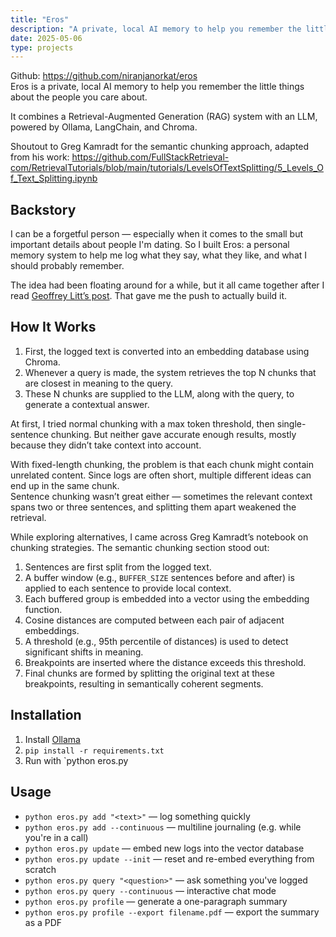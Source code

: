 ```yaml
---
title: "Eros"
description: "A private, local AI memory to help you remember the little things about the people you care about."
date: 2025-05-06
type: projects
---
```

Github: https://github.com/niranjanorkat/eros </br>
Eros is a private, local AI memory to help you remember the little things about the people you care about.

It combines a Retrieval-Augmented Generation (RAG) system with an LLM, powered by Ollama, LangChain, and Chroma.

Shoutout to Greg Kamradt for the semantic chunking approach, adapted from his work:
https://github.com/FullStackRetrieval-com/RetrievalTutorials/blob/main/tutorials/LevelsOfTextSplitting/5_Levels_Of_Text_Splitting.ipynb

## Backstory  
I can be a forgetful person — especially when it comes to the small but important details about people I'm dating. So I built Eros: a personal memory system to help me log what they say, what they like, and what I should probably remember.

The idea had been floating around for a while, but it all came together after I read [Geoffrey Litt’s post](https://www.geoffreylitt.com/2025/04/12/how-i-made-a-useful-ai-assistant-with-one-sqlite-table-and-a-handful-of-cron-jobs). That gave me the push to actually build it.

## How It Works
1. First, the logged text is converted into an embedding database using Chroma.  
2. Whenever a query is made, the system retrieves the top N chunks that are closest in meaning to the query.  
3. These N chunks are supplied to the LLM, along with the query, to generate a contextual answer.

At first, I tried normal chunking with a max token threshold, then single-sentence chunking. But neither gave accurate enough results, mostly because they didn’t take context into account.  

With fixed-length chunking, the problem is that each chunk might contain unrelated content. Since logs are often short, multiple different ideas can end up in the same chunk.  
Sentence chunking wasn’t great either — sometimes the relevant context spans two or three sentences, and splitting them apart weakened the retrieval.

While exploring alternatives, I came across Greg Kamradt’s notebook on chunking strategies. The semantic chunking section stood out:

1. Sentences are first split from the logged text.  
2. A buffer window (e.g., `BUFFER_SIZE` sentences before and after) is applied to each sentence to provide local context.  
3. Each buffered group is embedded into a vector using the embedding function.  
4. Cosine distances are computed between each pair of adjacent embeddings.  
5. A threshold (e.g., 95th percentile of distances) is used to detect significant shifts in meaning.  
6. Breakpoints are inserted where the distance exceeds this threshold.  
7. Final chunks are formed by splitting the original text at these breakpoints, resulting in semantically coherent segments.
## Installation  
1. Install [Ollama](https://github.com/ollama/ollama)  
2. `pip install -r requirements.txt`  
3. Run with `python eros.py <command>

## Usage  
- `python eros.py add "<text>"` — log something quickly  
- `python eros.py add --continuous` — multiline journaling (e.g. while you're in a call)  
- `python eros.py update` — embed new logs into the vector database  
- `python eros.py update --init` — reset and re-embed everything from scratch  
- `python eros.py query "<question>"` — ask something you've logged  
- `python eros.py query --continuous` — interactive chat mode  
- `python eros.py profile` — generate a one-paragraph summary  
- `python eros.py profile --export filename.pdf` — export the summary as a PDF  







